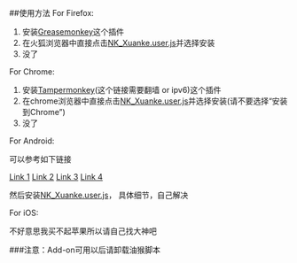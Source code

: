 ##使用方法
For Firefox:

1. 安装[Greasemonkey](https://addons.mozilla.org/zh-cn/firefox/addon/greasemonkey/)这个插件
2. 在火狐浏览器中直接点击[NK_Xuanke.user.js](https://raw.githubusercontent.com/NKUCodingCat/Patch-for-Elective-System-of-NKU-FF/master/Greasemonkey/NK_Xuanke.user.js)并选择安装
3. 没了

For Chrome:

1. 安装[Tampermonkey](https://chrome.google.com/webstore/detail/tampermonkey/dhdgffkkebhmkfjojejmpbldmpobfkfo)(这个链接需要翻墙 or ipv6)这个插件
2. 在chrome浏览器中直接点击[NK_Xuanke.user.js](https://raw.githubusercontent.com/NKUCodingCat/Patch-for-Elective-System-of-NKU-FF/master/Greasemonkey/NK_Xuanke.user.js)并选择安装(请不要选择“安装到Chrome”)
3. 没了

For Android:

可以参考如下链接

[Link 1](http://android.stackexchange.com/questions/1054/is-there-a-way-to-use-userscripts-greasemonkey-scripts-on-the-android-browser)
[Link 2](http://www.blogtechnika.com/how-to-access-greasemonkey-scripts-on-android-phones/)
[Link 3](http://www.opera.com/docs/userjs/using/)
[Link 4](https://www.google.com/url?sa=t&rct=j&q=&esrc=s&source=web&cd=1&ved=0CBsQFjAAahUKEwjH7_GzpJXIAhXPGY4KHaQ6AbI&url=%68%74%74%70%3a%2f%2f%61%70%6b%2d%64%6c%2e%63%6f%6d%2f%74%61%6d%70%65%72%6d%6f%6e%6b%65%79&usg=AFQjCNEi3j9PTuvO1qyN6rqcdaLpBmUx2Q&sig2=6BhpcPPFCTYsYzlC40BrEQ)

然后安装[NK_Xuanke.user.js](https://raw.githubusercontent.com/NKUCodingCat/Patch-for-Elective-System-of-NKU-FF/master/Greasemonkey/NK_Xuanke.user.js)， 具体细节，自己解决

For iOS:

不好意思我买不起苹果所以请自己找大神吧

###注意：Add-on可用以后请卸载油猴脚本
